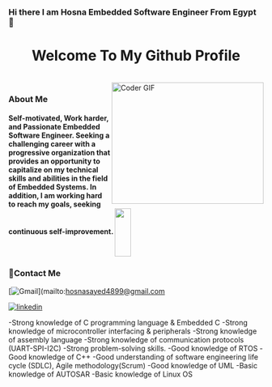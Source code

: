 ### Hi there I am Hosna Embedded Software Engineer From Egypt 👋

<h1 align="center"> <!-- <img src="https://raw.githubusercontent.com/MartinHeinz/MartinHeinz/master/wave.gif" width="25px"> -->  Welcome To My Github Profile </h1>
<!-- # Hello! <img src="https://raw.githubusercontent.com/MartinHeinz/MartinHeinz/master/wave.gif" width="30px">  Welcome To My Github Profile ♥  -->
<!-- <img src="https://github.com/Govindv7555/Govindv7555/blob/main/49e76e0596857673c5c80c85b84394c1.gif" width=1000px height=95px> -->

<br/>

<img align="right" src="https://media.giphy.com/media/SWoSkN6DxTszqIKEqv/giphy.gif" alt="Coder GIF" width="300" height="240">


<h3> About Me</h3> 
<h4> Self-motivated, Work harder, and Passionate Embedded Software Engineer.
Seeking a challenging career with a progressive organization that provides an opportunity to capitalize on my technical skills and abilities in the field of Embedded Systems. 
In addition, I am working hard to reach my goals, seeking continuous self-improvement.



<img align="center" src="https://github.com/Govindv7555/Govindv7555/blob/main/black.gif" width= 25% height=95px>

### 🔗Contact Me
[![Gmail](https://img.shields.io/badge/-Gmail-c14438?style=flat-square&logo=Gmail&logoColor=white&link=mailto:hosnasayed4899@gmail.com)](mailto:hosnasayed4899@gmail.com


[![linkedin](https://img.shields.io/badge/linkedin-0a66c2?style=for-the-badge&logo=linkedin&logoColor=white)](https://www.linkedin.com/in/hosna-sayed/)


<!-- ### Stats
[![Top Langs](https://github-readme-stats.vercel.app/api/top-langs/?username=AmrSayed74&layout=compact)](https://github.com/anuraghazra/github-readme-stats)
---
<br/>
-->






-Strong knowledge of C programming language & Embedded C 
-Strong knowledge of microcontroller interfacing & peripherals
-Strong knowledge of assembly language
-Strong knowledge of communication protocols (UART-SPI-I2C) 
-Strong problem-solving skills.
-Good knowledge of RTOS 
-Good knowledge of C++ 
-Good understanding of software engineering life cycle (SDLC), Agile methodology(Scrum)
-Good knowledge of UML 
-Basic knowledge of AUTOSAR 
-Basic knowledge of Linux OS
<br/>
<br/>

